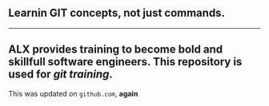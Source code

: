 ## Learnin GIT concepts, not just commands.
---
**ALX** provides training to become bold and **skillfull software engineers**.
This repository is used for *git training*.
---
This was updated on `github.com`, **again**
